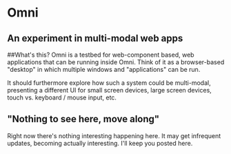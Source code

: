 # Omni
## An experiment in multi-modal web apps

##What's this?
Omni is a testbed for web-component based, web applications that can be running inside Omni.
Think of it as a browser-based "desktop" in which multiple windows and "applications" can be run.

It should furthermore explore how such a system could be multi-modal, presenting a different UI for small screen devices, large screen devices, touch vs. keyboard / mouse input, etc.

## "Nothing to see here, move along"
Right now there's nothing interesting happening here.
It may get infrequent updates, becoming actually interesting. I'll keep you posted here.